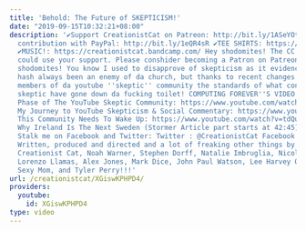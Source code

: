 ```yaml
---
title: 'Behold: The Future of SKEPTICISM!'
date: "2019-09-15T10:32:21+08:00"
description: '✔Support CreationistCat on Patreon: http://bit.ly/1ASeYOt ✔One-time
  contribution with PayPal: http://bit.ly/1eQR4sR ✔TEE SHIRTS: https://teespring.com/stores/creationist-cat
  ✔MUSIC!: https://creationistcat.bandcamp.com/ Hey shodomites! The CC Channel definitely
  could use your support. Please conshider becoming a Patron on Patreon today! Shup,
  shodomites! You know I used to disapprove of skepticism as it evidence based reasoning
  hash always been an enemy of da church, but thanks to recent changes courtesy of
  members of da youtube ''skeptic'' community the standards of what constitutes a
  skeptic have gone down da fucking toilet! COMPUTING FOREVER''S VIDEO''S: The Third
  Phase of The YouTube Skeptic Community: https://www.youtube.com/watch?v=baKlP8IbPzw&t=250s
  My Journey to YouTube Skepticism & Social Commentary: https://www.youtube.com/watch?v=MivTllwXnqQ
  This Community Needs To Wake Up: https://www.youtube.com/watch?v=tdQumoI_JIc&t=465s
  Why Ireland Is The Next Sweden (Stormer Article part starts at 42:45) https://www.youtube.com/watch?v=c7BPIuW_9qA&t=2586s
  Stalk me on Facebook and Twitter: Twitter : @CreationistCat Facebook : CreationistCat
  Written, produced and directed and a lot of freaking other things by Vadim Newquist,
  Creationist Cat, Noah Warner, Stephen Dorff, Natalie Imbruglia, Nicolette Sheridan,
  Lorenzo Llamas, Alex Jones, Mark Dice, John Paul Watson, Lee Harvey Oswald, Your
  Sexy Mom, and Tyler Perry!!!'
url: /creationistcat/XGiswKPHPD4/
providers:
  youtube:
    id: XGiswKPHPD4
type: video
---
```

